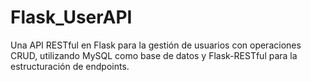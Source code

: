 # Flask_UserAPI
Una API RESTful en Flask para la gestión de usuarios con operaciones CRUD, utilizando MySQL como base de datos y Flask-RESTful para la estructuración de endpoints.
